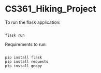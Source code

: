 # CS361_Hiking_Project
<!-- 
Links I used to to get started: 
https://flask.palletsprojects.com/en/1.1.x/installation/
https://flask.palletsprojects.com/en/1.1.x/tutorial/layout/ 

Feel free to delete anything that you don't think belongs in the README 

What I pasted to get my env ready: 

python3 -m venv venv
. venv/bin/activate
pip install Flask
pip install requests
pip install geopy
-->

To run the flask application: 
<pre><code>
flask run
</code></pre>

Requirements to run:
<pre><code>
pip install flask
pip install requests
pip install geopy
</code></pre>

<!--
Update 10/31/2020: Made system a multi page setup instead of single and created 2 primitive pages.
Next step for Feature 2 is to add an api call.  This is proving more complicated than expected.
Looking into using geopy to get lat and lon to feed into trails api.

Update 2 10/31/2020: geopy worked.  To use the updated system you will need to install:<br>
pip install requests
pip install geopy
reqests is for GET and POST handling<br>
geopy is used to convert addresses or zips to latitude and longitude (can also be used for maps if google costs money)
-->
